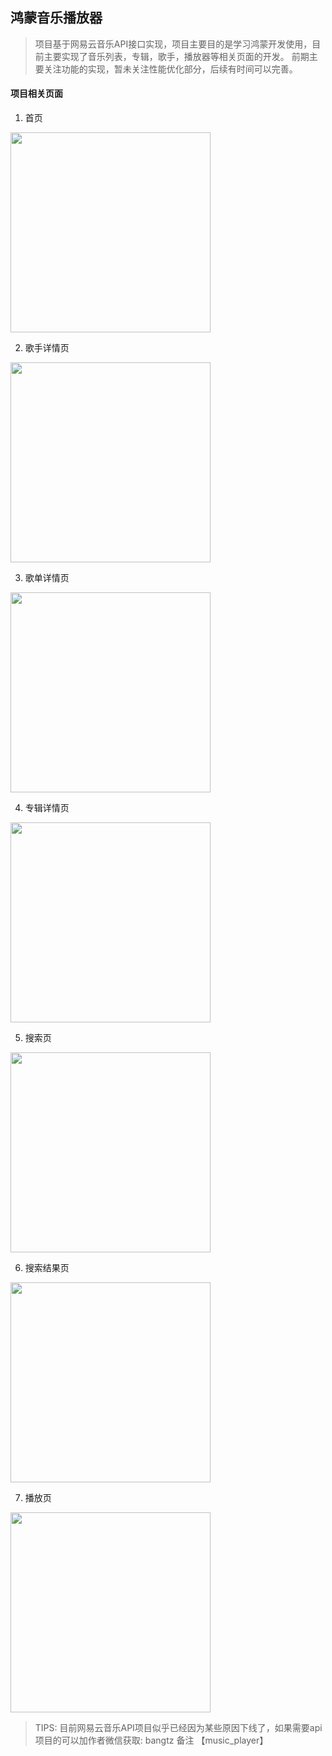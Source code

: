 ## 鸿蒙音乐播放器

> 项目基于网易云音乐API接口实现，项目主要目的是学习鸿蒙开发使用，目前主要实现了音乐列表，专辑，歌手，播放器等相关页面的开发。
> 前期主要关注功能的实现，暂未关注性能优化部分，后续有时间可以完善。

#### 项目相关页面
1. 首页 

<img src="https://i-blog.csdnimg.cn/direct/f5cb2558a22e41f1a3897daba5201ec8.png#pic_center" height="320px" />

2. 歌手详情页

<img src="https://i-blog.csdnimg.cn/direct/b531b17eaeef4b6e897447ddf05619d5.png#pic_center" height="320px" />

3. 歌单详情页

<img src="https://i-blog.csdnimg.cn/direct/6b7cbbe3493a49e6b678392bfa308592.png#pic_center" height="320px" />

4. 专辑详情页

<img src="https://i-blog.csdnimg.cn/direct/1df24cf58e0b4d609e40275becaa6da6.png#pic_center" height="320px" />

5. 搜索页

<img src="https://i-blog.csdnimg.cn/direct/999f1ff842fa4a5389c92bc2155b6f17.png#pic_center" height="320px" />

6. 搜索结果页

<img src="https://i-blog.csdnimg.cn/direct/7e35032927f5429284716ad8545f617d.png#pic_center" height="320px" />

7. 播放页

<img src="https://i-blog.csdnimg.cn/direct/3b104f94ec654b4ba475ee9e1bb4e6e0.png#pic_center" height="320px" />

> TIPS: 目前网易云音乐API项目似乎已经因为某些原因下线了，如果需要api项目的可以加作者微信获取: bangtz 备注 【music_player】


